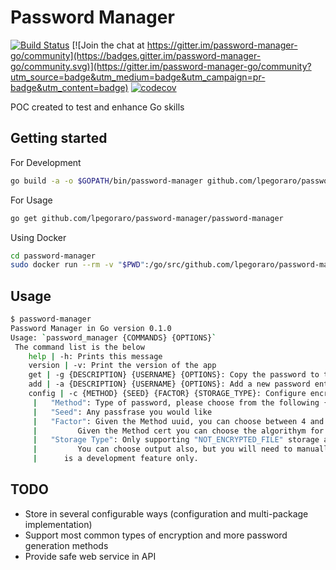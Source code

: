 # Password Manager

[![Build Status](https://travis-ci.com/lpegoraro/password-manager.svg?branch=master)](https://travis-ci.com/lpegoraro/password-manager)
[![Join the chat at https://gitter.im/password-manager-go/community](https://badges.gitter.im/password-manager-go/community.svg)](https://gitter.im/password-manager-go/community?utm_source=badge&utm_medium=badge&utm_campaign=pr-badge&utm_content=badge)
[![codecov](https://codecov.io/gh/lpegoraro/password-manager/branch/master/graph/badge.svg)](https://codecov.io/gh/lpegoraro/password-manager)

<script type="text/javascript" src="https://cdnjs.buymeacoffee.com/1.0.0/button.prod.min.js" data-name="bmc-button" data-slug="pegoraro.dev" data-color="#FFDD00" data-emoji=""  data-font="Cookie" data-text="Buy me a coffee" data-outline-color="#000000" data-font-color="#000000" data-coffee-color="#ffffff" ></script>

POC created to test and enhance Go skills

## Getting started

For Development

```bash
go build -a -o $GOPATH/bin/password-manager github.com/lpegoraro/password-manager/password-manager
```

For Usage

```bash
go get github.com/lpegoraro/password-manager/password-manager
```

Using Docker

```bash
cd password-manager
sudo docker run --rm -v "$PWD":/go/src/github.com/lpegoraro/password-manager -w /go/src/github.com/lpegoraro/password-manager golang:latest  go build -a -o $GOPATH/bin/password-manager ./password-manager/ && sudo docker build -t lpegoraro/password-manager:latest .
```

## Usage

```bash
$ password-manager
Password Manager in Go version 0.1.0
Usage: `password_manager {COMMANDS} {OPTIONS}`
 The command list is the below
	help | -h: Prints this message
	version | -v: Print the version of the app
	get | -g {DESCRIPTION} {USERNAME} {OPTIONS}: Copy the password to the clipboard, for more information use `password_manager get help
	add | -a {DESCRIPTION} {USERNAME} {OPTIONS}: Add a new password entry, for more information use `password_manager add help
	config | -c {METHOD} {SEED} {FACTOR} {STORAGE_TYPE}: Configure encryption or password generation method
	 | 	 "Method": Type of password, please choose from the following {uuid | cert | custom }
	 | 	 "Seed": Any passfrase you would like
	 | 	 "Factor": Given the Method uuid, you can choose between 4 and 5
	 | 	 	   Given the Method cert you can choose the algorithym for the password creation
	 | 	 "Storage Type": Only supporting "NOT_ENCRYPTED_FILE" storage at the moment, you can choose
	 | 	 	   You can choose output also, but you will need to manually configure in the settings since this
	 | 	 	is a development feature only.
```

## TODO

- Store in several configurable ways (configuration and multi-package
  implementation)
- Support most common types of encryption and more password generation methods
- Provide safe web service in API
